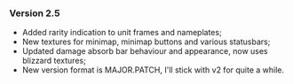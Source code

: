 ### Version 2.5

- Added rarity indication to unit frames and nameplates;
- New textures for minimap, minimap buttons and various statusbars;
- Updated damage absorb bar behaviour and appearance, now uses blizzard textures;
- New version format is MAJOR.PATCH, I'll stick with v2 for quite a while.
